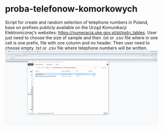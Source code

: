 # proba-telefonow-komorkowych
Script for create and random selection of telephone numbers in Poland, base on prefixes publicly available on the Urząd Komunikacji Elektronicznej's websites: https://numeracja.uke.gov.pl/pl/pstn_tables.
User just need to choose the size of sample and then .txt or .csv file where in one cell is one prefix, file with one column and no header. Then user need to choose empty .txt or .csv file where telephone numbers will be written.        
![Film proba telefonow komorkowych](film_demonstracyjny/demo.gif)
